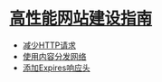 # [高性能网站建设指南](https://book.douban.com/subject/26411563/)

* [减少HTTP请求](./make-fewer-http-request.md)
* [使用内容分发网络](./use-a-content-delivery-network.md)
* [添加Expires响应头](./add-an-expires-header.md)
